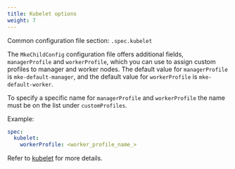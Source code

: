 ```yaml
---
title: Kubelet options
weight: 7
---
```


Common configuration file section: `.spec.kubelet`

The `MkeChildConfig` configuration file offers additional fields,
`managerProfile` and `workerProfile`, which you can use to assign custom
profiles to manager and worker nodes. The default value for `managerProfile`
is `mke-default-manager`, and the default value for `workerProfile` is
`mke-default-worker`.

To specify a specific name for `managerProfile` and `workerProfile` the
name must be on the list under `customProfiles`.

Example:

```yaml
spec:
  kubelet:
    workerProfile: <worker_profile_name_>
```

Refer to [kubelet](../../../configuration/kubernetes/kubelet) for more details.
